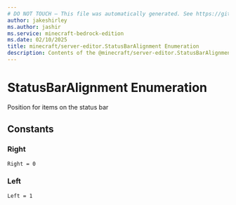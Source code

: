 ```yaml
---
# DO NOT TOUCH — This file was automatically generated. See https://github.com/mojang/minecraftapidocsgenerator to modify descriptions, examples, etc.
author: jakeshirley
ms.author: jashir
ms.service: minecraft-bedrock-edition
ms.date: 02/10/2025
title: minecraft/server-editor.StatusBarAlignment Enumeration
description: Contents of the @minecraft/server-editor.StatusBarAlignment enumeration.
---
```

# StatusBarAlignment Enumeration

Position for items on the status bar

## Constants
### **Right**
`Right = 0`
### **Left**
`Left = 1`
